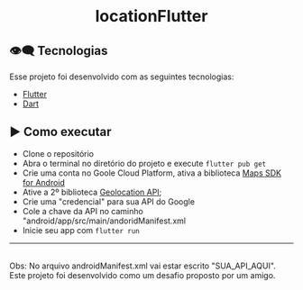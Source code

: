 <br>
<center>
<p align="center">
  <h1> locationFlutter  </h1>
</p></center>

## 👁‍🗨 Tecnologias

Esse projeto foi desenvolvido com as seguintes tecnologias:

- [Flutter](https://flutter.dev/)
- [Dart](https://dart.dev/)


## ▶️ Como executar

- Clone o repositório
- Abra o terminal no diretório do projeto e execute `flutter pub get`
- Crie uma conta no Goole Cloud Platform, ativa a biblioteca [Maps SDK for Android](https://console.cloud.google.com/apis/library/maps-android-backend.googleapis.com?hl=pt-br)
- Ative a 2º biblioteca [Geolocation API](https://console.cloud.google.com/apis/library/geolocation.googleapis.com?hl=pt-br);
- Crie uma "credencial" para sua API do Google
- Cole a chave da API no caminho "android/app/src/main/andoridManifest.xml
- Inicie seu app com `flutter run`

---
<br>
Obs: No arquivo androidManifest.xml vai estar escrito "SUA_API_AQUI".
<br>
Este projeto foi desenvolvido como um desafio proposto por um amigo.


